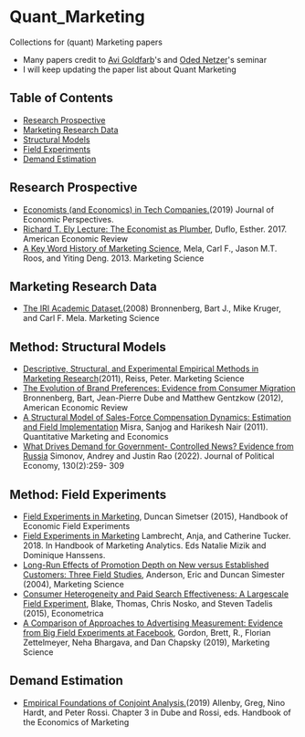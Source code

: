# Quant_Marketing
Collections for (quant) Marketing papers

- Many papers credit to [Avi Goldfarb](https://www.avigoldfarb.com/)'s and [Oded Netzer](http://www.columbia.edu/~on2110/)'s seminar
- I will keep updating the paper list about Quant Marketing

## Table of Contents
- [Research Prospective](#research-prospective)
- [Marketing Research Data](#marketing-research-data)
- [Structural Models](#method-structural-models)
- [Field Experiments](#method-field-experiments)
- [Demand Estimation](#demand-estimation)

## Research Prospective 
- [Economists (and Economics) in Tech Companies.](https://www.aeaweb.org/articles?id=10.1257/jep.33.1.209)(2019) Journal of Economic Perspectives.
- [Richard T. Ely Lecture: The Economist as Plumber](https://pubs.aeaweb.org/doi/pdfplus/10.1257/aer.p20171153), Duflo, Esther. 2017. American Economic Review
- [A Key Word History of Marketing Science](https://pubsonline.informs.org/doi/10.1287/mksc.1120.0764), Mela, Carl F., Jason M.T. Roos, and Yiting Deng. 2013. Marketing Science

## Marketing Research Data 
- [The IRI Academic Dataset.](https://people.duke.edu/~mela/bio/papers/Bronnenberg_Kruger_Mela_2007.pdf)(2008) Bronnenberg, Bart J., Mike Kruger, and Carl F. Mela. Marketing Science


## Method: Structural Models
- [Descriptive, Structural, and Experimental Empirical Methods in Marketing Research](https://www.jstor.org/stable/41408411#metadata_info_tab_contents)(2011), Reiss, Peter. Marketing Science
- [The Evolution of Brand Preferences: Evidence from Consumer Migration](https://www.aeaweb.org/articles?id=10.1257/aer.102.6.2472) Bronnenberg, Bart, Jean-Pierre Dube and Matthew Gentzkow (2012), American Economic Review
- [A Structural Model of Sales-Force Compensation Dynamics: Estimation and Field Implementation](http://www.sanjogmisra.com/mkt_salesforce.pdf) Misra, Sanjog and Harikesh Nair (2011). Quantitative Marketing and Economics
- [What Drives Demand for Government- Controlled News? Evidence from Russia](https://www.journals.uchicago.edu/doi/10.1086/717351) Simonov, Andrey and Justin Rao (2022). Journal of Political Economy, 130(2):259- 309

## Method: Field Experiments
- [Field Experiments in Marketing](https://www.sciencedirect.com/science/article/pii/S2214658X16300010), Duncan Simetser (2015), Handbook of Economic Field Experiments
- [Field Experiments in Marketing](https://papers.ssrn.com/sol3/papers.cfm?abstract_id=2630209) Lambrecht, Anja, and Catherine Tucker. 2018. In Handbook of Marketing Analytics. Eds Natalie Mizik and Dominique Hanssens.
- [Long-Run Effects of Promotion Depth on New versus Established Customers: Three Field Studies](https://dl.acm.org/doi/10.5555/2882794.2882796), Anderson, Eric and Duncan Simester (2004), Marketing Science
- [Consumer Heterogeneity and Paid Search Effectiveness: A Largescale Field Experiment](https://faculty.haas.berkeley.edu/stadelis/BNT_ECMA_rev.pdf), Blake, Thomas, Chris Nosko, and Steven Tadelis (2015), Econometrica
- [A Comparison of Approaches to Advertising Measurement: Evidence from Big Field Experiments at Facebook](https://pubsonline.informs.org/doi/abs/10.1287/mksc.2018.1135), Gordon, Brett, R., Florian Zettelmeyer, Neha Bhargava, and Dan Chapsky (2019), Marketing Science


## Demand Estimation
- [Empirical Foundations of Conjoint Analysis.](https://www.sciencedirect.com/science/article/pii/S2452261919300024)(2019) Allenby, Greg, Nino Hardt, and Peter Rossi. Chapter 3 in Dube and Rossi, eds. Handbook of the Economics of Marketing
